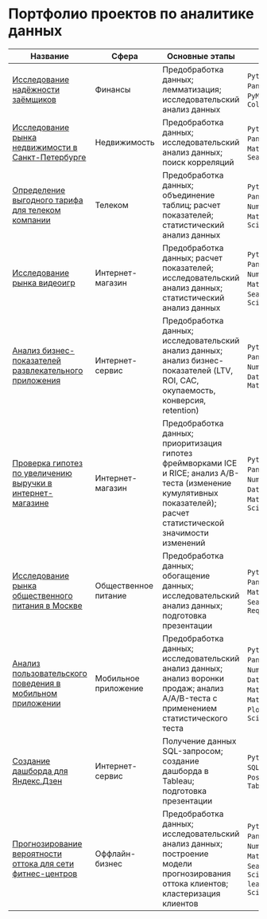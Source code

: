 # Портфолио проектов по аналитике данных
			
|Название   	|Сфера   	|Основные этапы   	|Стек   	|
|---	|---	|---	|---	|
|[Исследование надёжности заёмщиков](https://github.com/alexeylitvak/yandex_practicum_da/tree/main/preprocessing_banking_data_analysis)   	|Финансы   	|Предобработка данных; лемматизация; исследовательский анализ данных   	|`Python`, `Pandas`, `PyMystem3`, `Collections`   	|
|[Исследование рынка недвижимости в Санкт-Петербурге](https://github.com/alexeylitvak/yandex_practicum_da/tree/main/eda_real_estate_market_analysis)   	|Недвижимость   	|Предобработка данных; исследовательский анализ данных; поиск корреляций   	|`Python`, `Pandas`, `Matplotlib`, `Seaborn`   	|
|[Определение выгодного тарифа для телеком компании](https://github.com/alexeylitvak/yandex_practicum_da/tree/main/statistical_analysis_telecom_company_research)   	|Телеком   	|Предобработка данных; объединение таблиц; расчет показателей; статистический анализ данных   	|`Python`, `Pandas`, `NumPy`, `Matplotlib`, `SciPy`   	|
|[Исследование рынка видеоигр](https://github.com/alexeylitvak/yandex_practicum_da/tree/main/test1_gamedev_research)   	|Интернет-магазин   	|Предобработка данных; расчет показателей; исследовательский анализ данных; статистический анализ данных   |`Python`, `Pandas`, `NumPy`, `Matplotlib`, `Seaborn`, `SciPy`   	|
|[Анализ бизнес-показателей развлекательного приложения](https://github.com/alexeylitvak/yandex_practicum_da/tree/main/business_performance_entertainment_app_analysis)   	|Интернет-сервис   	|Предобработка данных; исследовательский анализ данных; анализ бизнес-показателей (LTV, ROI, CAC, окупаемость, конверсия, retention)  	|`Python`, `Pandas`, `NumPy`, `Datetime`, `Matplotlib`   	|
|[Проверка гипотез по увеличению выручки в интернет-магазине](https://github.com/alexeylitvak/yandex_practicum_da/tree/main/hypothesis_ab_testing_online_store)   	|Интернет-магазин   	|Предобработка данных; приоритизация гипотез фреймворками ICE и RICE; анализ A/B-теста (изменение кумулятивных показателей); расчет статистической значимости изменений  	|`Python`, `Pandas`, `NumPy`, `Datetime`, `Matplotlib`, `SciPy`   	|
|[Исследование рынка общественного питания в Москве](https://github.com/alexeylitvak/yandex_practicum_da/tree/main/visualisation_catering_market_analysis)   	|Общественное питание   	|Предобработка данных; обогащение данных; исследовательский анализ данных; подготовка презентации    	|`Python`, `Pandas`, `Matplotlib`, `Seaborn`, `IO`, `Requests`   	|
|[Анализ пользовательского поведения в мобильном приложении](https://github.com/alexeylitvak/yandex_practicum_da/tree/main/test2_event_analytics_mobile_app)   	|Мобильное приложение   	|Предобработка данных; исследовательский анализ данных; анализ воронки продаж; анализ A/A/B-теста с применением статистического теста   	|`Python`, `Pandas`, `NumPy`, `Datetime`, `Math`, `Matplotlib`, `Plotly`, `SciPy`   	|
|[Создание дашборда для Яндекс.Дзен](https://github.com/alexeylitvak/yandex_practicum_da/tree/main/automation_dashboard_yandex_zen)   	|Интернет-сервис   	|Получение данных SQL-запросом; создание дашборда в Tableau; подготовка презентации   	|`Python`, `SQLAlchemy`, `PostgreSQL`, `Tableau`   	|
|[Прогнозирование вероятности оттока для сети фитнес-центров](https://github.com/alexeylitvak/yandex_practicum_da/tree/main/ml_customer_churn_fitness_center)   	|Оффлайн-бизнес   	|Предобработка данных; исследовательский анализ данных; построение модели прогнозирования оттока клиентов; кластеризация клиентов   	|`Python`, `Pandas`, `NumPy`, `Matplotlib`, `Seaborn`, `Scikit-learn`, `SciPy`   	|
